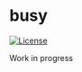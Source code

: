 # busy

[![License](http://img.shields.io/:license-Apache%202-red.svg)](http://www.apache.org/licenses/LICENSE-2.0.txt)

Work in progress
